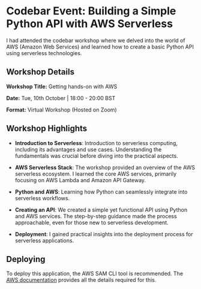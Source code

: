 # Codebar Event: Building a Simple Python API with AWS Serverless

I had attended the codebar workshop where we delved into the world of AWS (Amazon Web Services) and learned how to create a basic Python API using serverless technologies. 

## Workshop Details

**Workshop Title:** Getting hands-on with AWS

**Date:** Tue, 10th October | 18:00 - 20:00 BST

**Format:** Virtual Workshop (Hosted on Zoom)

## Workshop Highlights

- **Introduction to Serverless**: Introduction to serverless computing, including its advantages and use cases. Understanding the fundamentals was crucial before diving into the practical aspects.

- **AWS Serverless Stack**: The workshop provided an overview of the AWS serverless ecosystem. I learned the core AWS services, primarily focusing on AWS Lambda and Amazon API Gateway. 

- **Python and AWS**: Learning how Python can seamlessly integrate into serverless workflows.

- **Creating an API**: We created a simple yet functional API using Python and AWS services. The step-by-step guidance made the process approachable, even for those new to serverless development.

- **Deployment**: I gained practical insights into the deployment process for serverless applications. 

 ## Deploying

 To deploy this application, the AWS SAM CLI tool is recommended. The [AWS documentation](https://docs.aws.amazon.com/serverless-application-model/latest/developerguide/serverless-deploying.html#serverless-sam-cli-using-package-and-deploy)
 provides all the details required for this.



